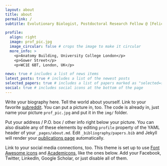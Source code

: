 ```yaml
---
layout: about
title: about
permalink: /
subtitle: Evolutionary Biologist, Postdoctoral Research Fellow @ [Felice Lab, UCL](https://rnfelice.github.io/). He/Him?His

profile:
  align: right
  image: prof_pic.jpg
  image_circular: false # crops the image to make it circular
  more_info: >
    <p>Anatomy Building, University College London</p>
    <p>Gower Street</p>
    <p>WC1E 6BT, London, UK</p>

news: true # includes a list of news items
latest_posts: true # includes a list of the newest posts
selected_papers: true # includes a list of papers marked as "selected={true}"
social: true # includes social icons at the bottom of the page
---
```


Write your biography here. Tell the world about yourself. Link to your favorite [subreddit](http://reddit.com). You can put a picture in, too. The code is already in, just name your picture `prof_pic.jpg` and put it in the `img/` folder.

Put your address / P.O. box / other info right below your picture. You can also disable any of these elements by editing `profile` property of the YAML header of your `_pages/about.md`. Edit `_bibliography/papers.bib` and Jekyll will render your [publications page](/al-folio/publications/) automatically.

Link to your social media connections, too. This theme is set up to use [Font Awesome icons](https://fontawesome.com/) and [Academicons](https://jpswalsh.github.io/academicons/), like the ones below. Add your Facebook, Twitter, LinkedIn, Google Scholar, or just disable all of them.
